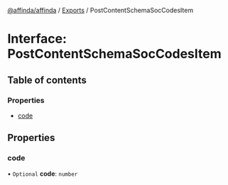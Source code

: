 [@affinda/affinda](../README.md) / [Exports](../modules.md) / PostContentSchemaSocCodesItem

# Interface: PostContentSchemaSocCodesItem

## Table of contents

### Properties

- [code](PostContentSchemaSocCodesItem.md#code)

## Properties

### code

• `Optional` **code**: `number`
